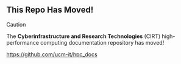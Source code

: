 ## This Repo Has Moved!

> [!CAUTION]
>
> The **Cyberinfrastructure and Research Technologies** (CIRT) high-performance computing documentation repository has moved!
>
> https://github.com/ucm-it/hpc_docs

